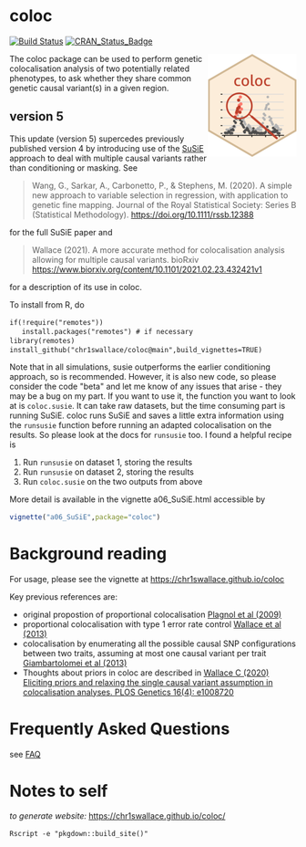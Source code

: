 coloc
=====

[![Build Status](https://travis-ci.org/chr1swallace/coloc.svg?branch=master)](https://travis-ci.org/chr1swallace/coloc)
[![CRAN_Status_Badge](https://www.r-pkg.org/badges/version/coloc)](https://cran.r-project.org/package=coloc)

<img src="man/figures/logo30.png" align="right" />
The coloc package can be used to perform genetic colocalisation
analysis of two potentially related phenotypes, to ask whether they
share common genetic causal variant(s) in a given region. 

<!-- ## susie branch -->

<!-- This is a development branch of coloc.  User beware!  If you get strange answers, it could be a bug in my code.  Please let me know, and send me enough information to try and track it down.  A working example with a slimmed down dataset is a great help. -->

## version 5

This update (version 5) supercedes previously published version 4 by introducing use of the [SuSiE](https://stephenslab.github.io/susieR/index.html) approach to deal with multiple causal variants rather than conditioning or masking.  See 

> Wang, G., Sarkar, A., Carbonetto, P., & Stephens, M. (2020). A simple new approach to variable selection in regression, with application to genetic fine mapping. Journal of the Royal Statistical Society: Series B (Statistical Methodology). https://doi.org/10.1111/rssb.12388

for the full SuSiE paper and 

> Wallace (2021). A more accurate method for colocalisation analysis allowing for multiple causal variants. bioRxiv https://www.biorxiv.org/content/10.1101/2021.02.23.432421v1

for a description of its use in coloc.

To install from R, do
```
if(!require("remotes"))
   install.packages("remotes") # if necessary
library(remotes)
install_github("chr1swallace/coloc@main",build_vignettes=TRUE)
```

Note that in all simulations, susie outperforms the earlier conditioning approach, so is recommended.
However, it is also new code, so please consider the code "beta" and let me know of any issues that arise - they may be a bug on my part.  If you want to use it, the function you want to look at is `coloc.susie`. It can take raw datasets, but the time consuming part is running SuSiE.  coloc runs SuSiE and saves a little extra information using the `runsusie` function before running an adapted colocalisation on the results.  So please look at the docs for `runsusie` too. I found a helpful recipe is
1. Run `runsusie` on dataset 1, storing the results
2. Run `runsusie` on dataset 2, storing the results
3. Run `coloc.susie` on the two outputs from above

More detail is available in the vignette a06_SuSiE.html accessible by

``` R
vignette("a06_SuSiE",package="coloc")
```

<!-- ## version 4 -->

<!-- This is an updated version of coloc.  I have tested it, but there may be bugs. Please test it, and let me know whether it works or not (both kinds of feedback useful!).   -->

<!-- It is not yet on CRAN. To install the new version, do -->
<!-- ``` -->
<!-- if(!require("remotes")) -->
<!--    install.packages("remotes") # if necessary -->
<!-- library(remotes) -->
<!-- install_github("chr1swallace/coloc") -->
<!-- ``` -->


# Background reading

For usage, please see the vignette at https://chr1swallace.github.io/coloc

Key previous references are:
- original propostion of proportional colocalisation [Plagnol et al (2009)](https://pubmed.ncbi.nlm.nih.gov/19039033/)
- proportional colocalisation with type 1 error rate control [Wallace et al (2013)](https://onlinelibrary.wiley.com/doi/abs/10.1002/gepi.21765)
- colocalisation by enumerating all the possible causal SNP configurations between two traits, assuming at most one causal variant per trait [Giambartolomei et al (2013)](https://journals.plos.org/plosgenetics/article?id=10.1371/journal.pgen.1004383)
- Thoughts about priors in coloc are described in [Wallace C (2020) Eliciting priors and relaxing the single causal variant assumption in colocalisation analyses. PLOS Genetics 16(4): e1008720](https://doi.org/10.1371/journal.pgen.1008720)

# Frequently Asked Questions

see [FAQ](https://chr1swallace.github.io/coloc/FAQ.html)

# Notes to self

<!-- *to generate vignettes:* -->
<!-- ``` -->
<!-- cp vignettes/colocqq-tests.R.tospin vignettes/colocqq-tests.R && Rscript -e 'knitr::spin("vignettes/colocqq-tests.R",knit=FALSE); devtools::build_vignettes()' -->
<!-- ``` -->

*to generate website:*
https://chr1swallace.github.io/coloc/
```
Rscript -e "pkgdown::build_site()"
```
